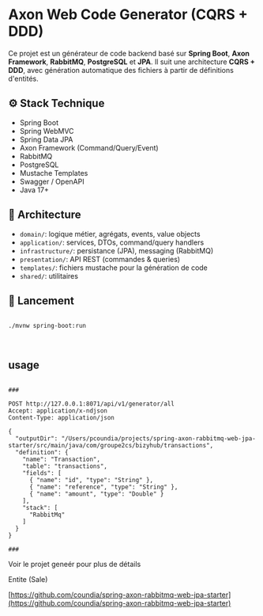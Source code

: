 # Axon Web Code Generator (CQRS + DDD)

Ce projet est un générateur de code backend basé sur **Spring Boot**, **Axon Framework**, **RabbitMQ**, **PostgreSQL** et **JPA**. Il suit une architecture **CQRS + DDD**, avec génération automatique des fichiers à partir de définitions d'entités.

## ⚙️ Stack Technique

- Spring Boot
- Spring WebMVC
- Spring Data JPA
- Axon Framework (Command/Query/Event)
- RabbitMQ
- PostgreSQL
- Mustache Templates
- Swagger / OpenAPI
- Java 17+

## 🧠 Architecture

- `domain/`: logique métier, agrégats, events, value objects
- `application/`: services, DTOs, command/query handlers
- `infrastructure/`: persistance (JPA), messaging (RabbitMQ)
- `presentation/`: API REST (commandes & queries)
- `templates/`: fichiers mustache pour la génération de code
- `shared/`: utilitaires

## 🚀 Lancement

```bash

./mvnw spring-boot:run

  
```
## usage 

```http

###

POST http://127.0.0.1:8071/api/v1/generator/all
Accept: application/x-ndjson
Content-Type: application/json

{
  "outputDir": "/Users/pcoundia/projects/spring-axon-rabbitmq-web-jpa-starter/src/main/java/com/groupe2cs/bizyhub/transactions",
  "definition": {
	"name": "Transaction",
	"table": "transactions",
	"fields": [
	  { "name": "id", "type": "String" },
	  { "name": "reference", "type": "String" },
	  { "name": "amount", "type": "Double" }
	],
    "stack": [
	  "RabbitMq"
    ]
  }
}

###
``` 
Voir le projet geneér pour plus de détails  

Entite (Sale)


[https://github.com/coundia/spring-axon-rabbitmq-web-jpa-starter](https://github.com/coundia/spring-axon-rabbitmq-web-jpa-starter)